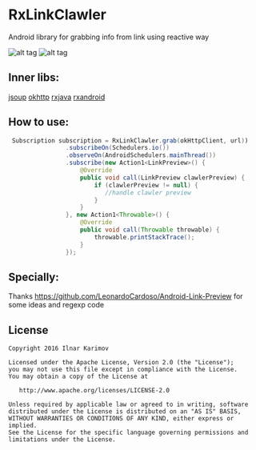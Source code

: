 # RxLinkClawler
Android library for grabbing info from link using reactive way

![alt tag](https://raw.githubusercontent.com/afeozzz/RxLinkClawler/master/images/0.jpg)
![alt tag](https://raw.githubusercontent.com/afeozzz/RxLinkClawler/master/images/1.jpg)

## Inner libs:
[jsoup](https://jsoup.org/)
[okhttp](https://github.com/square/okhttp)
[rxjava](https://github.com/ReactiveX/RxJava)
[rxandroid](https://github.com/ReactiveX/RxAndroid)

## How to use:
```java
 Subscription subscription = RxLinkClawler.grab(okHttpClient, url))
                .subscribeOn(Schedulers.io())
                .observeOn(AndroidSchedulers.mainThread())
                .subscribe(new Action1<LinkPreview>() {
                    @Override
                    public void call(LinkPreview clawlerPreview) {
                        if (clawlerPreview != null) {
                           //handle clawler preview
                        }
                    }
                }, new Action1<Throwable>() {
                    @Override
                    public void call(Throwable throwable) {
                        throwable.printStackTrace();
                    }
                });
```

## Specially:

Thanks https://github.com/LeonardoCardoso/Android-Link-Preview for some ideas and regexp code

License
-------

    Copyright 2016 Ilnar Karimov

    Licensed under the Apache License, Version 2.0 (the "License");
    you may not use this file except in compliance with the License.
    You may obtain a copy of the License at

       http://www.apache.org/licenses/LICENSE-2.0

    Unless required by applicable law or agreed to in writing, software
    distributed under the License is distributed on an "AS IS" BASIS,
    WITHOUT WARRANTIES OR CONDITIONS OF ANY KIND, either express or implied.
    See the License for the specific language governing permissions and
    limitations under the License.

